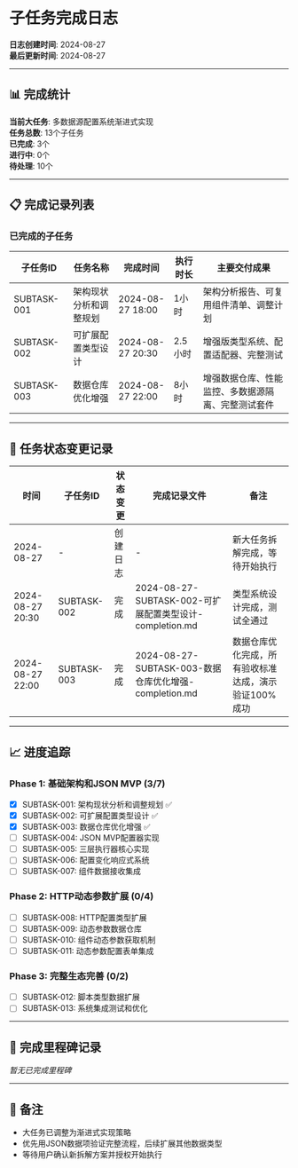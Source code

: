 # 子任务完成日志

**日志创建时间**: 2024-08-27  
**最后更新时间**: 2024-08-27

---

## 📊 完成统计

**当前大任务**: 多数据源配置系统渐进式实现  
**任务总数**: 13个子任务  
**已完成**: 3个  
**进行中**: 0个  
**待处理**: 10个

---

## 📋 完成记录列表

### 已完成的子任务

| 子任务ID | 任务名称 | 完成时间 | 执行时长 | 主要交付成果 |
|----------|----------|----------|----------|-------------|
| SUBTASK-001 | 架构现状分析和调整规划 | 2024-08-27 18:00 | 1小时 | 架构分析报告、可复用组件清单、调整计划 |
| SUBTASK-002 | 可扩展配置类型设计 | 2024-08-27 20:30 | 2.5小时 | 增强版类型系统、配置适配器、完整测试 |
| SUBTASK-003 | 数据仓库优化增强 | 2024-08-27 22:00 | 8小时 | 增强数据仓库、性能监控、多数据源隔离、完整测试套件 |

---

## 🔄 任务状态变更记录

| 时间 | 子任务ID | 状态变更 | 完成记录文件 | 备注 |
|------|----------|----------|---------------|------|
| 2024-08-27 | - | 创建日志 | - | 新大任务拆解完成，等待开始执行 |
| 2024-08-27 20:30 | SUBTASK-002 | 完成 | 2024-08-27-SUBTASK-002-可扩展配置类型设计-completion.md | 类型系统设计完成，测试全通过 |
| 2024-08-27 22:00 | SUBTASK-003 | 完成 | 2024-08-27-SUBTASK-003-数据仓库优化增强-completion.md | 数据仓库优化完成，所有验收标准达成，演示验证100%成功 |

---

## 📈 进度追踪

### Phase 1: 基础架构和JSON MVP (3/7)
- [x] SUBTASK-001: 架构现状分析和调整规划 ✅
- [x] SUBTASK-002: 可扩展配置类型设计 ✅  
- [x] SUBTASK-003: 数据仓库优化增强 ✅
- [ ] SUBTASK-004: JSON MVP配置器实现
- [ ] SUBTASK-005: 三层执行器核心实现
- [ ] SUBTASK-006: 配置变化响应式系统
- [ ] SUBTASK-007: 组件数据接收集成

### Phase 2: HTTP动态参数扩展 (0/4)
- [ ] SUBTASK-008: HTTP配置类型扩展
- [ ] SUBTASK-009: 动态参数数据仓库
- [ ] SUBTASK-010: 组件动态参数获取机制
- [ ] SUBTASK-011: 动态参数配置表单集成

### Phase 3: 完整生态完善 (0/2)
- [ ] SUBTASK-012: 脚本类型数据扩展
- [ ] SUBTASK-013: 系统集成测试和优化

---

## 🎯 完成里程碑记录

*暂无已完成里程碑*

---

## 📝 备注

- 大任务已调整为渐进式实现策略
- 优先用JSON数据项验证完整流程，后续扩展其他数据类型
- 等待用户确认新拆解方案并授权开始执行